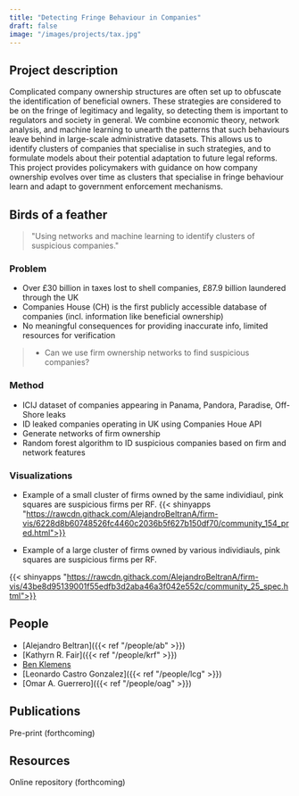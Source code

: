 ```yaml
---
title: "Detecting Fringe Behaviour in Companies"
draft: false
image: "/images/projects/tax.jpg"
---
```



## Project description

Complicated company ownership structures are often set up to obfuscate the identification of beneficial owners.
These strategies are considered to be on the fringe of legitimacy and legality, so detecting them is important to regulators and society in general.
We combine economic theory, network analysis, and machine learning to unearth the patterns that such behaviours leave behind in large-scale administrative datasets.
This allows us to identify clusters of companies that specialise in such strategies, and to formulate models about their potential adaptation to future legal reforms. 
This project provides policymakers with guidance on how company ownership evolves over time as clusters that specialise in fringe behaviour learn and adapt to government enforcement mechanisms. 

## Birds of a feather


> "Using networks and machine learning to identify clusters of suspicious companies."


### Problem
* Over £30 billion in taxes lost to shell companies, £87.9 billion laundered through the UK 
* Companies House (CH) is the first publicly accessible database of companies (incl. information like beneficial ownership)
* No meaningful consequences for providing inaccurate info, limited resources for verification
> * Can we use firm ownership networks to find suspicious companies?

### Method

* ICIJ dataset of companies appearing in Panama, Pandora, Paradise, Off-Shore leaks
* ID leaked companies operating in UK using Companies Houe API
* Generate networks of firm ownership
* Random forest algorithm to ID suspicious companies based on firm and network features

### Visualizations

* Example of a small cluster of firms owned by the same individiaul, pink squares are suspicious firms per RF.
{{< shinyapps "https://rawcdn.githack.com/AlejandroBeltranA/firm-vis/6228d8b60748526fc4460c2036b5f627b150df70/community_154_pred.html">}}

* Example of a large cluster of firms owned by various individiauls, pink squares are suspicious firms per RF.

{{< shinyapps "https://rawcdn.githack.com/AlejandroBeltranA/firm-vis/43be8d95139001f55edfb3d2aba46a3f042e552c/community_25_spec.html">}}



## People

* [Alejandro Beltran]({{< ref "/people/ab" >}}) 
* [Kathyrn R. Fair]({{< ref "/people/krf" >}}) 
* [Ben Klemens](https://ben.klemens.org/) 
* [Leonardo Castro Gonzalez]({{< ref "/people/lcg" >}}) 
* [Omar A. Guerrero]({{< ref "/people/oag" >}}) 

## Publications

Pre-print (forthcoming)

## Resources

Online repository (forthcoming)
